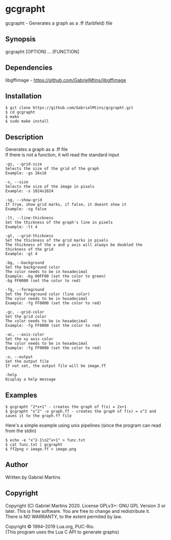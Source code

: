 # gcgrapht
gcgrapht - Generates a graph as a .ff (farbfeld) file  

## Synopsis
gcgrapht [OPTION] ... [FUNCTION]   

## Dependencies

libgffimage - https://github.com/GabrielMtins/libgffimage

## Installation
```
$ git clone https://github.com/GabrielMtins/gcgrapht.git
$ cd gcgrapht
$ make
$ sudo make install
```
## Description
Generates a graph as a .ff file  
If there is not a function, it will read the standard input  
```
-gs, --grid-size
Selects the size of the grid of the graph
Example: -gs 16x16
	
-s, --size
Selects the size of the image in pixels
Example: -s 1024x1024
	
-sg, --show-grid
If true, show grid marks, if false, it doesnt show it
Example: -sg false
	
-lt, --line-thickness
Set the thickness of the graph's line in pixels
Example: -lt 4

-gt, --grid-thickness
Set the thickness of the grid marks in pixels
The thickness of the x and y axis will always be doubled the 
thickness of the grid
Example: -gt 4

-bg, --background
Set the background color
The color needs to be in hexadecimal
Example: -bg 00FF00 (set the color to green)
-bg FF0000 (set the color to red)

-fg, --foreground
Set the foreground color (line color)
The color needs to be in hexadecimal
Example: -fg FF0000 (set the color to red)

-gc, --grid-color
Set the grid color
The color needs to be in hexadecimal
Example: -fg FF0000 (set the color to red)

-ac, --axis-color
Set the xy axis color
The color needs to be in hexadecimal
Example: -fg FF0000 (set the color to red)

-o, --output
Set the output file
If not set, the output file will be image.ff

-help
Display a help message 
```

## Examples
```
$ gcgrapht "2*x+1" - creates the graph of f(x) = 2x+1  
$ gcgrapht "x^2" -o graph.ff - creates the graph of f(x) = x^2 and saves it to the graph.ff file  
```
Here's a simple example using unix pipelines (since the program can read from the stdin)   
```
$ echo -e "x^2-1\n2^x+1" > func.txt
$ cat func.txt | gcgrapht
$ ff2png < image.ff > image.png
```
## Author
Written by Gabriel Martins   

## Copyright
Copyright (C) Gabriel Martins 2020. License GPLv3+: GNU GPL Version 3 or later. This is free software. You are free to change and redistribute it.   
There is NO WARRANTY, to the extent permited by law.   

Copyright © 1994–2019 Lua.org, PUC-Rio.   
(This program uses the Lua C API to generate graphs)   
